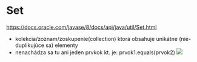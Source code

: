 # Set
https://docs.oracle.com/javase/8/docs/api/java/util/Set.html <br>
- kolekcia/zoznam/zoskupenie(collection) ktorá obsahuje unikátne (nie-duplikujúce sa) elementy
- nenachádza sa tu ani jeden prvkok kt. je: prvok1.equals(prvok2)
![](https://github.com/absolutty/javaDocs/blob/master/Set/set.png)
